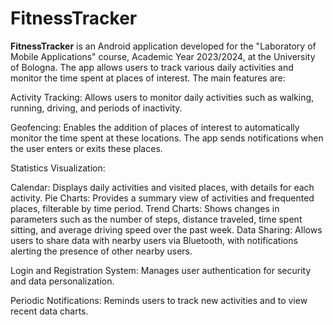 # FitnessTracker
**FitnessTracker** is an Android application developed for the "Laboratory of Mobile Applications" course, Academic Year 2023/2024, at the University of Bologna. 
The app allows users to track various daily activities and monitor the time spent at places of interest. The main features are:

Activity Tracking: Allows users to monitor daily activities such as walking, running, driving, and periods of inactivity.

Geofencing: Enables the addition of places of interest to automatically monitor the time spent at these locations. The app sends notifications when the user enters or exits these places.

Statistics Visualization:

Calendar: Displays daily activities and visited places, with details for each activity.
Pie Charts: Provides a summary view of activities and frequented places, filterable by time period.
Trend Charts: Shows changes in parameters such as the number of steps, distance traveled, time spent sitting, and average driving speed over the past week.
Data Sharing: Allows users to share data with nearby users via Bluetooth, with notifications alerting the presence of other nearby users.

Login and Registration System: Manages user authentication for security and data personalization.

Periodic Notifications: Reminds users to track new activities and to view recent data charts.
